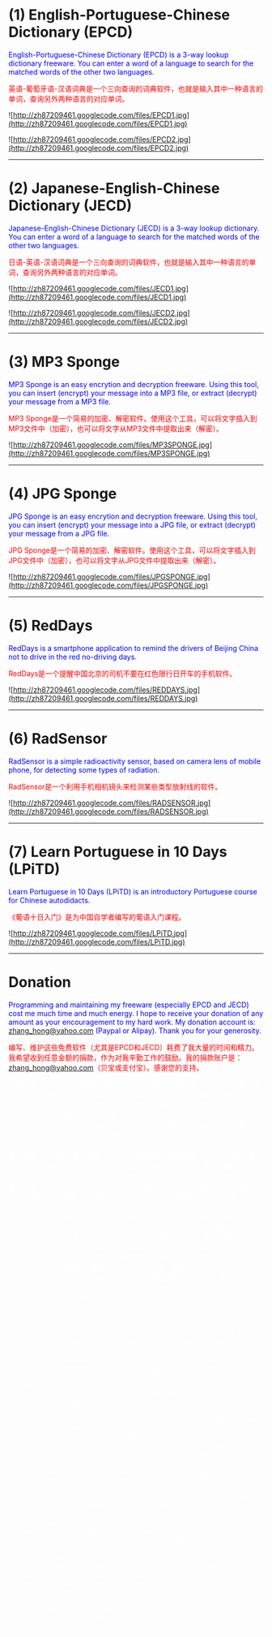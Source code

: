 # (1) English-Portuguese-Chinese Dictionary (EPCD) #

<font color='blue'>English-Portuguese-Chinese Dictionary (EPCD) is a 3-way lookup dictionary freeware. You can enter a word of a language to search for the matched words of the other two languages.</font>

<font color='red'>英语-葡萄牙语-汉语词典是一个三向查询的词典软件，也就是输入其中一种语言的单词，查询另外两种语言的对应单词。</font>

![http://zh87209461.googlecode.com/files/EPCD1.jpg](http://zh87209461.googlecode.com/files/EPCD1.jpg)

![http://zh87209461.googlecode.com/files/EPCD2.jpg](http://zh87209461.googlecode.com/files/EPCD2.jpg)


---


# (2) Japanese-English-Chinese Dictionary (JECD) #

<font color='blue'>Japanese-English-Chinese Dictionary (JECD) is a 3-way lookup dictionary. You can enter a word of a language to search for the matched words of the other two languages.</font>

<font color='red'>日语-英语-汉语词典是一个三向查询的词典软件，也就是输入其中一种语言的单词，查询另外两种语言的对应单词。</font>

![http://zh87209461.googlecode.com/files/JECD1.jpg](http://zh87209461.googlecode.com/files/JECD1.jpg)

![http://zh87209461.googlecode.com/files/JECD2.jpg](http://zh87209461.googlecode.com/files/JECD2.jpg)


---


# (3) MP3 Sponge #

<font color='blue'>MP3 Sponge is an easy encrytion and decryption freeware. Using this tool, you can insert (encrypt) your message into a MP3 file, or extract (decrypt) your message from a MP3 file.</font>

<font color='red'>MP3 Sponge是一个简易的加密、解密软件。使用这个工具，可以将文字插入到MP3文件中（加密），也可以将文字从MP3文件中提取出来（解密）。</font>

![http://zh87209461.googlecode.com/files/MP3SPONGE.jpg](http://zh87209461.googlecode.com/files/MP3SPONGE.jpg)


---


# (4) JPG Sponge #

<font color='blue'>JPG Sponge is an easy encrytion and decryption freeware. Using this tool, you can insert (encrypt) your message into a JPG file, or extract (decrypt) your message from a JPG file.</font>

<font color='red'>JPG Sponge是一个简易的加密、解密软件。使用这个工具，可以将文字插入到JPG文件中（加密），也可以将文字从JPG文件中提取出来（解密）。</font>

![http://zh87209461.googlecode.com/files/JPGSPONGE.jpg](http://zh87209461.googlecode.com/files/JPGSPONGE.jpg)


---


# (5) RedDays #

<font color='blue'>RedDays is a smartphone application to remind the drivers of Beijing China not to drive in the red no-driving days.</font>

<font color='red'>RedDays是一个提醒中国北京的司机不要在红色限行日开车的手机软件。</font>

![http://zh87209461.googlecode.com/files/REDDAYS.jpg](http://zh87209461.googlecode.com/files/REDDAYS.jpg)


---


# (6) RadSensor #

<font color='blue'>RadSensor is a simple radioactivity sensor, based on camera lens of mobile phone, for detecting some types of radiation.</font>

<font color='red'>RadSensor是一个利用手机相机镜头来检测某些类型放射线的软件。</font>

![http://zh87209461.googlecode.com/files/RADSENSOR.jpg](http://zh87209461.googlecode.com/files/RADSENSOR.jpg)


---


# (7) Learn Portuguese in 10 Days (LPiTD) #

<font color='blue'>Learn Portuguese in 10 Days (LPiTD) is an introductory Portuguese course for Chinese autodidacts.</font>

<font color='red'>《葡语十日入门》是为中国自学者编写的葡语入门课程。</font>

![http://zh87209461.googlecode.com/files/LPiTD.jpg](http://zh87209461.googlecode.com/files/LPiTD.jpg)


---


# Donation #

<font color='blue'>Programming and maintaining my freeware (especially EPCD and JECD) cost me much time and much energy. I hope to receive your donation of any amount as your encouragement to my hard work. My donation account is: zhang_hong@yahoo.com (Paypal or Alipay). Thank you for your generosity.</font>

<font color='red'>编写、维护这些免费软件（尤其是EPCD和JECD）耗费了我大量的时间和精力。我希望收到任意金额的捐款，作为对我辛勤工作的鼓励。我的捐款账户是：zhang_hong@yahoo.com（贝宝或支付宝）。感谢您的支持。</font>

<font color='white'>汉葡词典（Android/安卓版）汉葡词典（Linux版）汉葡词典（Mac版）汉葡词典（Symbian/塞班版）汉葡词典（Windows版）汉葡词典（Windows Phone/WP版）汉日词典（Android/安卓版）汉日词典（Linux版）汉日词典（Mac版）汉日词典（Symbian/塞班版）汉日词典（Windows版）汉日词典（Windows Phone/WP版）汉英词典（Android/安卓版）汉英词典（Linux版）汉英词典（Mac版）汉英词典（Symbian/塞班版）汉英词典（Windows版）汉英词典（Windows Phone/WP版）葡汉词典（Android/安卓版）葡汉词典（Linux版）葡汉词典（Mac版）葡汉词典（Symbian/塞班版）葡汉词典（Windows版）葡汉词典（Windows Phone/WP版）葡英词典（Android/安卓版）葡英词典（Linux版）葡英词典（Mac版）葡英词典（Symbian/塞班版）葡英词典（Windows版）葡英词典（Windows Phone/WP版）日汉词典（Android/安卓版）日汉词典（Linux版）日汉词典（Mac版）日汉词典（Symbian/塞班版）日汉词典（Windows版）日汉词典（Windows Phone/WP版）日英词典（Android/安卓版）日英词典（Linux版）日英词典（Mac版）日英词典（Symbian/塞班版）日英词典（Windows版）日英词典（Windows Phone/WP版）英汉词典（Android/安卓版）英汉词典（Linux版）英汉词典（Mac版）英汉词典（Symbian/塞班版）英汉词典（Windows版）英汉词典（Windows Phone/WP版）英葡词典（Android/安卓版）英葡词典（Linux版）英葡词典（Mac版）英葡词典（Symbian/塞班版）英葡词典（Windows版）英葡词典（Windows Phone/WP版）英日词典（Android/安卓版）英日词典（Linux版）英日词典（Mac版）英日词典（Symbian/塞班版）英日词典（Windows版）英日词典（Windows Phone/WP版）<br>
<br>
Chinese-English Dictionary (for Android) Chinese-English Dictionary (for Linux) Chinese-English Dictionary (for Mac) Chinese-English Dictionary (for Symbian) Chinese-English Dictionary (for Windows Phone) Chinese-English Dictionary (for Windows) Chinese-Japanese Dictionary (for Android) Chinese-Japanese Dictionary (for Linux) Chinese-Japanese Dictionary (for Mac) Chinese-Japanese Dictionary (for Symbian) Chinese-Japanese Dictionary (for Windows Phone) Chinese-Japanese Dictionary (for Windows) Chinese-Portuguese Dictionary (for Android) Chinese-Portuguese Dictionary (for Linux) Chinese-Portuguese Dictionary (for Mac) Chinese-Portuguese Dictionary (for Symbian) Chinese-Portuguese Dictionary (for Windows Phone) Chinese-Portuguese Dictionary (for Windows) English-Chinese Dictionary (for Android) English-Chinese Dictionary (for Linux) English-Chinese Dictionary (for Mac) English-Chinese Dictionary (for Symbian) English-Chinese Dictionary (for Windows Phone) English-Chinese Dictionary (for Windows) English-Japanese Dictionary (for Android) English-Japanese Dictionary (for Linux) English-Japanese Dictionary (for Mac) English-Japanese Dictionary (for Symbian) English-Japanese Dictionary (for Windows Phone) English-Japanese Dictionary (for Windows) English-Portuguese Dictionary (for Android) English-Portuguese Dictionary (for Linux) English-Portuguese Dictionary (for Mac) English-Portuguese Dictionary (for Symbian) English-Portuguese Dictionary (for Windows Phone) English-Portuguese Dictionary (for Windows) Japanese-Chinese Dictionary (for Android) Japanese-Chinese Dictionary (for Linux) Japanese-Chinese Dictionary (for Mac) Japanese-Chinese Dictionary (for Symbian) Japanese-Chinese Dictionary (for Windows Phone) Japanese-Chinese Dictionary (for Windows) Japanese-English Dictionary (for Android) Japanese-English Dictionary (for Linux) Japanese-English Dictionary (for Mac) Japanese-English Dictionary (for Symbian) Japanese-English Dictionary (for Windows Phone) Japanese-English Dictionary (for Windows) Portuguese-Chinese Dictionary (for Android) Portuguese-Chinese Dictionary (for Linux) Portuguese-Chinese Dictionary (for Mac) Portuguese-Chinese Dictionary (for Symbian) Portuguese-Chinese Dictionary (for Windows Phone) Portuguese-Chinese Dictionary (for Windows) Portuguese-English Dictionary (for Android) Portuguese-English Dictionary (for Linux) Portuguese-English Dictionary (for Mac) Portuguese-English Dictionary (for Symbian) Portuguese-English Dictionary (for Windows Phone) Portuguese-English Dictionary (for Windows)</font>